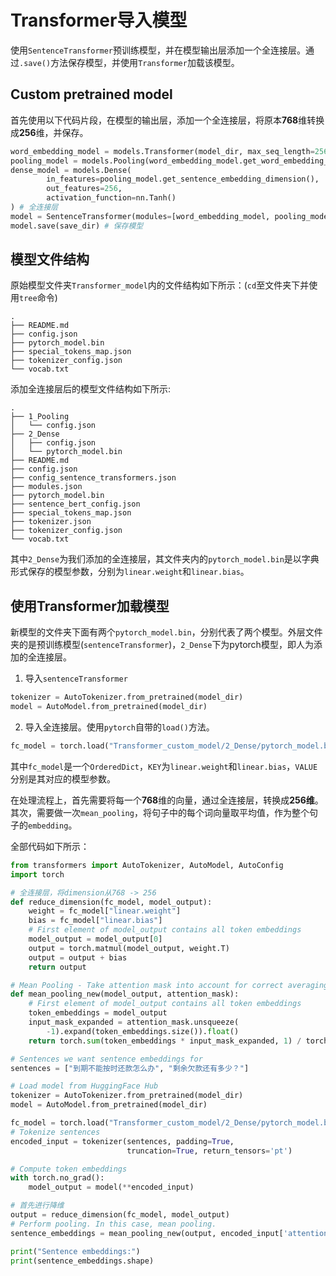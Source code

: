 # Transformer导入模型
使用``SentenceTransformer``预训练模型，并在模型输出层添加一个全连接层。通过``.save()``方法保存模型，并使用``Transformer``加载该模型。

## Custom pretrained model
首先使用以下代码片段，在模型的输出层，添加一个全连接层，将原本**768**维转换成**256**维，并保存。
```python
word_embedding_model = models.Transformer(model_dir, max_seq_length=256)
pooling_model = models.Pooling(word_embedding_model.get_word_embedding_dimension())
dense_model = models.Dense(
        in_features=pooling_model.get_sentence_embedding_dimension(),
        out_features=256,
        activation_function=nn.Tanh()
) # 全连接层
model = SentenceTransformer(modules=[word_embedding_model, pooling_model, dense_model])
model.save(save_dir) # 保存模型
```

## 模型文件结构
原始模型文件夹``Transformer_model``内的文件结构如下所示：(``cd``至文件夹下并使用``tree``命令)
```
.
├── README.md
├── config.json
├── pytorch_model.bin
├── special_tokens_map.json
├── tokenizer_config.json
└── vocab.txt
```
添加全连接层后的模型文件结构如下所示:
```
.
├── 1_Pooling
│   └── config.json
├── 2_Dense
│   ├── config.json
│   └── pytorch_model.bin
├── README.md
├── config.json
├── config_sentence_transformers.json
├── modules.json
├── pytorch_model.bin
├── sentence_bert_config.json
├── special_tokens_map.json
├── tokenizer.json
├── tokenizer_config.json
└── vocab.txt
```
其中``2_Dense``为我们添加的全连接层，其文件夹内的``pytorch_model.bin``是以字典形式保存的模型参数，分别为``linear.weight``和``linear.bias``。

## 使用Transformer加载模型
新模型的文件夹下面有两个``pytorch_model.bin``，分别代表了两个模型。外层文件夹的是预训练模型(``sentenceTransformer``)，``2_Dense``下为pytorch模型，即人为添加的全连接层。
1. 导入``sentenceTransformer``
```python
tokenizer = AutoTokenizer.from_pretrained(model_dir)
model = AutoModel.from_pretrained(model_dir)
```
2. 导入全连接层。使用``pytorch``自带的``load()``方法。
```python
fc_model = torch.load("Transformer_custom_model/2_Dense/pytorch_model.bin")
```
其中``fc_model``是一个``OrderedDict``，``KEY``为``linear.weight``和``linear.bias``，``VALUE``分别是其对应的模型参数。

在处理流程上，首先需要将每一个**768**维的向量，通过全连接层，转换成**256维**。其次，需要做一次``mean_pooling``，将句子中的每个词向量取平均值，作为整个句子的``embedding``。

全部代码如下所示：
```python
from transformers import AutoTokenizer, AutoModel, AutoConfig
import torch

# 全连接层，将dimension从768 -> 256
def reduce_dimension(fc_model, model_output):
    weight = fc_model["linear.weight"]
    bias = fc_model["linear.bias"]
    # First element of model_output contains all token embeddings
    model_output = model_output[0]
    output = torch.matmul(model_output, weight.T)
    output = output + bias
    return output

# Mean Pooling - Take attention mask into account for correct averaging
def mean_pooling_new(model_output, attention_mask):
    # First element of model_output contains all token embeddings
    token_embeddings = model_output
    input_mask_expanded = attention_mask.unsqueeze(
        -1).expand(token_embeddings.size()).float()
    return torch.sum(token_embeddings * input_mask_expanded, 1) / torch.clamp(input_mask_expanded.sum(1), min=1e-9)

# Sentences we want sentence embeddings for
sentences = ["到期不能按时还款怎么办", "剩余欠款还有多少？"]

# Load model from HuggingFace Hub
tokenizer = AutoTokenizer.from_pretrained(model_dir)
model = AutoModel.from_pretrained(model_dir)

fc_model = torch.load("Transformer_custom_model/2_Dense/pytorch_model.bin")
# Tokenize sentences
encoded_input = tokenizer(sentences, padding=True,
                          truncation=True, return_tensors='pt')

# Compute token embeddings
with torch.no_grad():
    model_output = model(**encoded_input)

# 首先进行降维
output = reduce_dimension(fc_model, model_output)
# Perform pooling. In this case, mean pooling.
sentence_embeddings = mean_pooling_new(output, encoded_input['attention_mask'])

print("Sentence embeddings:")
print(sentence_embeddings.shape)
```